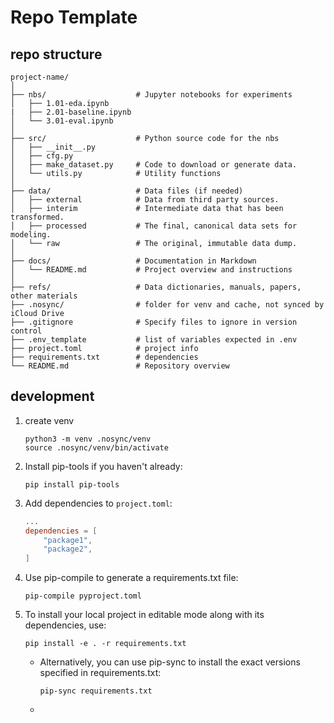 # Repo Template

## repo structure

```
project-name/
│
├── nbs/                    # Jupyter notebooks for experiments
│   ├── 1.01-eda.ipynb
|   ├── 2.01-baseline.ipynb
│   └── 3.01-eval.ipynb
│
├── src/                    # Python source code for the nbs
│   ├── __init__.py
│   ├── cfg.py
│   ├── make_dataset.py     # Code to download or generate data.
│   └── utils.py            # Utility functions
│
├── data/                   # Data files (if needed)
│   ├── external            # Data from third party sources.
│   ├── interim             # Intermediate data that has been transformed.
│   ├── processed           # The final, canonical data sets for modeling.
│   └── raw                 # The original, immutable data dump.
│
├── docs/                   # Documentation in Markdown
│   └── README.md           # Project overview and instructions
│
├── refs/                   # Data dictionaries, manuals, papers, other materials 
├── .nosync/                # folder for venv and cache, not synced by iCloud Drive
├── .gitignore              # Specify files to ignore in version control
├── .env_template           # list of variables expected in .env
├── project.toml            # project info
├── requirements.txt        # dependencies
└── README.md               # Repository overview
```

## development

1. create venv
    ```
    python3 -m venv .nosync/venv
    source .nosync/venv/bin/activate
    ```
2. Install pip-tools if you haven't already:
    ```
    pip install pip-tools
    ```
3. Add dependencies to `project.toml`:
    ```toml
    ...
    dependencies = [
        "package1",
        "package2",
    ]
    ```
4. Use pip-compile to generate a requirements.txt file:
    ```
    pip-compile pyproject.toml
    ```
5. To install your local project in editable mode along with its dependencies, use:
    ```
    pip install -e . -r requirements.txt
    ```

    - Alternatively, you can use pip-sync to install the exact versions specified in requirements.txt:
        ```
        pip-sync requirements.txt
        ```
    - 